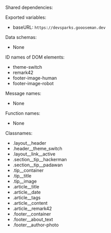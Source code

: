 Shared dependencies:

Exported variables:
- baseURL: `https://devsparks.goooseman.dev`

Data schemas:
- None

ID names of DOM elements:
- theme-switch
- remark42
- footer-image-human
- footer-image-robot

Message names:
- None

Function names:
- None

Classnames:
- .layout__header
- .header__theme_switch
- .layout__link__active
- .section__tip__hackerman
- .section__tip__padawan
- .tip__container
- .tip__title
- .tip__image
- .article__title
- .article__date
- .article__tags
- .article__content
- .article__remark42
- .footer__container
- .footer__about_text
- .footer__author-photo